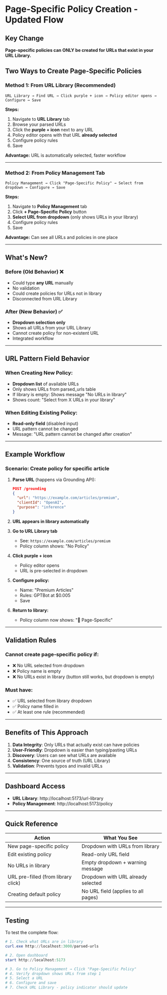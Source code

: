 # Page-Specific Policy Creation - Updated Flow

## Key Change
**Page-specific policies can ONLY be created for URLs that exist in your URL Library.**

## Two Ways to Create Page-Specific Policies

### Method 1: From URL Library (Recommended)
```
URL Library → Find URL → Click purple + icon → Policy editor opens → Configure → Save
```

**Steps:**
1. Navigate to **URL Library** tab
2. Browse your parsed URLs
3. Click the **purple + icon** next to any URL
4. Policy editor opens with that URL **already selected**
5. Configure policy rules
6. Save

**Advantage:** URL is automatically selected, faster workflow

---

### Method 2: From Policy Management Tab
```
Policy Management → Click "Page-Specific Policy" → Select from dropdown → Configure → Save
```

**Steps:**
1. Navigate to **Policy Management** tab
2. Click **+ Page-Specific Policy** button
3. **Select URL from dropdown** (only shows URLs in your library)
4. Configure policy rules
5. Save

**Advantage:** Can see all URLs and policies in one place

---

## What's New?

### Before (Old Behavior) ❌
- Could type **any URL** manually
- No validation
- Could create policies for URLs not in library
- Disconnected from URL Library

### After (New Behavior) ✅
- **Dropdown selection only**
- Shows all URLs from your URL Library
- Cannot create policy for non-existent URL
- Integrated workflow

---

## URL Pattern Field Behavior

### When Creating New Policy:
- **Dropdown list** of available URLs
- Only shows URLs from parsed_urls table
- If library is empty: Shows message "No URLs in library"
- Shows count: "Select from X URLs in your library"

### When Editing Existing Policy:
- **Read-only field** (disabled input)
- URL pattern cannot be changed
- Message: "URL pattern cannot be changed after creation"

---

## Example Workflow

### Scenario: Create policy for specific article

1. **Parse URL** (happens via Grounding API):
   ```json
   POST /grounding
   {
     "url": "https://example.com/articles/premium",
     "clientId": "OpenAI",
     "purpose": "inference"
   }
   ```

2. **URL appears in library automatically**

3. **Go to URL Library tab**
   - See: `https://example.com/articles/premium`
   - Policy column shows: "No Policy"

4. **Click purple + icon**
   - Policy editor opens
   - URL is pre-selected in dropdown

5. **Configure policy:**
   - Name: "Premium Articles"
   - Rules: GPTBot at $0.005
   - Save

6. **Return to library:**
   - Policy column now shows: "📄 Page-Specific"

---

## Validation Rules

### Cannot create page-specific policy if:
- ❌ No URL selected from dropdown
- ❌ Policy name is empty
- ❌ No URLs exist in library (button still works, but dropdown is empty)

### Must have:
- ✅ URL selected from library dropdown
- ✅ Policy name filled in
- ✅ At least one rule (recommended)

---

## Benefits of This Approach

1. **Data Integrity**: Only URLs that actually exist can have policies
2. **User-Friendly**: Dropdown is easier than typing/pasting URLs
3. **Discovery**: Users can see what URLs are available
4. **Consistency**: One source of truth (URL Library)
5. **Validation**: Prevents typos and invalid URLs

---

## Dashboard Access

- **URL Library**: http://localhost:5173/url-library
- **Policy Management**: http://localhost:5173/policy

---

## Quick Reference

| Action | What You See |
|--------|--------------|
| New page-specific policy | Dropdown with URLs from library |
| Edit existing policy | Read-only URL field |
| No URLs in library | Empty dropdown + warning message |
| URL pre-filled (from library click) | Dropdown with URL already selected |
| Creating default policy | No URL field (applies to all pages) |

---

## Testing

To test the complete flow:

```powershell
# 1. Check what URLs are in library
curl.exe http://localhost:3000/parsed-urls

# 2. Open dashboard
start http://localhost:5173

# 3. Go to Policy Management → Click "Page-Specific Policy"
# 4. Verify dropdown shows URLs from step 1
# 5. Select a URL
# 6. Configure and save
# 7. Check URL Library - policy indicator should update
```

